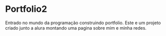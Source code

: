 # Portfolio2
Entrado no mundo da programação construindo portfolio.
Este e um projeto criado junto a alura montando uma pagina sobre mim  e minha redes.
